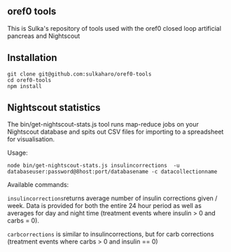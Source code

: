 ## oref0 tools

This is Sulka's repository of tools used with the oref0 closed loop artificial pancreas and Nightscout

## Installation

```
git clone git@github.com:sulkaharo/oref0-tools
cd oref0-tools
npm install
```

## Nightscout statistics

The bin/get-nightscout-stats.js tool runs map-reduce jobs on your Nightscout database and spits out CSV files for importing to a spreadsheet for visualisation.

Usage:

`node bin/get-nightscout-stats.js insulincorrections  -u databaseuser:password@8host:port/databasename -c datacollectionname`

Available commands:

`insulincorrections`returns average number of insulin corrections given / week. Data is provided for both the entire 24 hour period as well as averages for day and night time (treatment events where insulin > 0 and carbs = 0).

`carbcorrections` is similar to insulincorrections, but for carb corrections (treatment events where carbs > 0 and insulin == 0)
